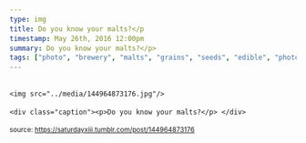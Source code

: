 ```yaml
---
type: img
title: Do you know your malts?</p
timestamp: May 26th, 2016 12:00pm
summary: Do you know your malts?</p> 
tags: ["photo", "brewery", "malts", "grains", "seeds", "edible", "photography]
---
```


                
                
                
                                                                                        <img src="../media/144964873176.jpg"/>
                                                                                          <div class="caption"><p>Do you know your malts?</p> </div>
                                    
                
                
                
                
                                
<small>source: https://saturdayxiii.tumblr.com/post/144964873176</small>